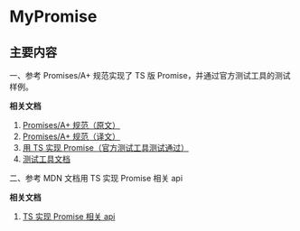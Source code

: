 # MyPromise

## 主要内容
一、参考 Promises/A+ 规范实现了 TS 版 Promise，并通过官方测试工具的测试样例。

**相关文档**
1. <a href="https://promisesaplus.com/" target="_blank">Promises/A+ 规范（原文）</a>
2. <a href="https://segmentfault.com/a/1190000041936329" target="_blank">Promises/A+ 规范（译文）</a>
3. <a href="https://segmentfault.com/a/1190000041939083" target="_blank">用 TS 实现 Promise（官方测试工具测试通过）</a>
4. <a href="https://github.com/promises-aplus/promises-tests" target="_blank">测试工具文档</a>

二、参考 MDN 文档用 TS 实现 Promise 相关 api

**相关文档**
1. <a href="https://segmentfault.com/a/1190000041941339" target="_blank">TS 实现 Promise 相关 api</a>
